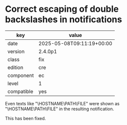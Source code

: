 [//]: # (werk v2)
# Correct escaping of double backslashes in notifications

key        | value
---------- | ---
date       | 2025-05-08T09:11:19+00:00
version    | 2.4.0p1
class      | fix
edition    | cre
component  | ec
level      | 1
compatible | yes

Even texts like "\\HOSTNAME\PATH\FILE" were shown as "\HOSTNAME\PATH\FILE" in
the resulting notification.

This has been fixed.
